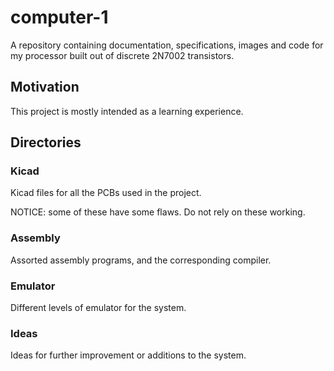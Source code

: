 # computer-1
A repository containing documentation, specifications, images and code for my processor built out of discrete 2N7002  transistors.

## Motivation
This project is mostly intended as a learning experience. 

## Directories
### Kicad
Kicad files for all the PCBs used in the project.

NOTICE: some of these have some flaws. Do not rely on these working.
### Assembly
Assorted assembly programs, and the corresponding compiler.
### Emulator
Different levels of emulator for the system.
### Ideas
Ideas for further improvement or additions to the system.

